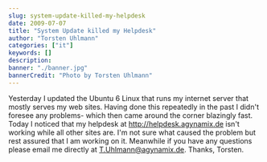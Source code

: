 ```yaml
---
slug: system-update-killed-my-helpdesk
date: 2009-07-07
title: "System Update killed my Helpdesk"
author: "Torsten Uhlmann"
categories: ["it"]
keywords: []
description:
banner: "./banner.jpg"
bannerCredit: "Photo by Torsten Uhlmann"
---
```


Yesterday I updated the Ubuntu 6 Linux that runs my internet server that mostly serves my web sites. Having done this repeatedly in the past I didn't foresee any problems- which then came around the corner blazingly fast. Today I noticed that my helpdesk at <http://helpdesk.agynamix.de> isn't working while all other sites are. I'm not sure what caused the problem but rest assured that I am working on it. Meanwhile if you have any questions please email me directly at <T.Uhlmann@agynamix.de>. Thanks, Torsten.
